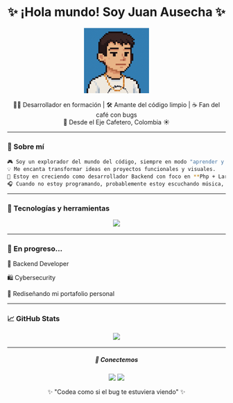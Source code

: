 <h1 align="center">✨ ¡Hola mundo! Soy Juan Ausecha ✨</h1>

<p align="center">
  <img src="https://github.com/Juan-Ause/Juan-Ause/blob/main/avatar-pixelart.png" width="150" />
</p>

<p align="center">
  🧑‍💻 Desarrollador en formación | 🛠️ Amante del código limpio | ☕ Fan del café con bugs <br>
  📍 Desde el Eje Cafetero, Colombia ☀️
</p>

---


### 🚀 Sobre mí
```bash
🎮 Soy un explorador del mundo del código, siempre en modo "aprender y crear".
💡 Me encanta transformar ideas en proyectos funcionales y visuales.  
🌱 Estoy en creciendo como desarrollador Backend con foco en **Php + Laravel**.  
🎧 Cuando no estoy programando, probablemente estoy escuchando música, haciendo actividad física o tomando un café.
```
---

### 🧰 Tecnologías y herramientas
<p align="center"> <img src="https://skillicons.dev/icons?i=php,laravel,js,html,css,github,vscode" /> </p>

---

### 🌱 En progreso...
🔨 Backend Developer

🛍️ Cybersecurity

🎨 Rediseñando mi portafolio personal

---

### 📈 GitHub Stats
<p align="center"> <img src="https://github-readme-stats.vercel.app/api?username=Juan-Ause&show_icons=true&theme=radical" /> </p>

---

<h5 align="center"> 🤝 Conectemos </h5>

<p align="center"> <a href="https://www.linkedin.com/in/tuusuario"><img src="https://img.shields.io/badge/LinkedIn-blue?logo=linkedin&style=for-the-badge" /></a> <a href="mailto:kmiloause12@hotmail.com"><img src="https://img.shields.io/badge/Gmail-red?logo=gmail&style=for-the-badge" /></a> </p>
<p align="center">✨ "Codea como si el bug te estuviera viendo" ✨</p> 



